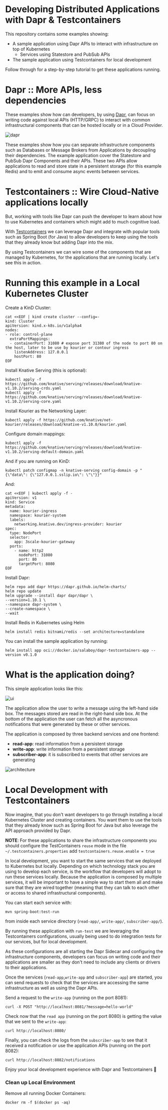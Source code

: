 # Developing Distributed Applications with Dapr & Testcontainers

This repository contains some examples showing:
- A sample application using Dapr APIs to interact with infrastructure on top of Kubernetes
    - Services using Statestore and PubSub APIs
- The sample application using  Testcontainers for local development

Follow through for a step-by-step tutorial to get these applications running. 

# Dapr :: More APIs, less dependencies

These examples show how can developers, by using [Dapr](https://dapr.io), can focus on writing code against local APIs (HTTP/GRPC) to interact with common infrastructural components that can be hosted locally or in a Cloud Provider. 

![dapr](imgs/dapr-components.png)

These examples show how you can separate infrastructure components such as Databases or Message Brokers from Applications by decoupling their dependencies. The example application cover the Statestore and PubSub Dapr Components and their APIs. These two APIs allow applications to read and store state in a persistent storage (for this example Redis) and to emit and consume async events between services. 


# Testcontainers :: Wire Cloud-Native applications locally

But, working with tools like Dapr can push the developer to learn about how to use Kubernetes and containers which might add to much cognitive load. 

With [Testcontainers](https://testcontainers.com/) we can leverage Dapr and integrate with popular tools such as Spring Boot (for Java) to allow developers to keep using the tools that they already know but adding Dapr into the mix. 

By using Testcontainers we can wire some of the components that are managed by Kubernetes, for the applications that are running locally. Let's see this in action.

# Running this example in a Local Kubernetes Cluster

Create a KinD Cluster: 

```
cat <<EOF | kind create cluster --config=-
kind: Cluster
apiVersion: kind.x-k8s.io/v1alpha4
nodes:
- role: control-plane
  extraPortMappings:
  - containerPort: 31080 # expose port 31380 of the node to port 80 on the host, later to be use by kourier or contour ingress
    listenAddress: 127.0.0.1
    hostPort: 80
EOF

```

Install Knative Serving (this is optional): 

```
kubectl apply -f https://github.com/knative/serving/releases/download/knative-v1.10.2/serving-crds.yaml
kubectl apply -f https://github.com/knative/serving/releases/download/knative-v1.10.2/serving-core.yaml

```
Install Kourier as the Networking Layer: 

```
kubectl apply -f https://github.com/knative/net-kourier/releases/download/knative-v1.10.0/kourier.yaml

```
Configure domain mappings: 
```
kubectl apply -f https://github.com/knative/serving/releases/download/knative-v1.10.2/serving-default-domain.yaml

```

And if you are running on KinD: 

```
kubectl patch configmap -n knative-serving config-domain -p "{\"data\": {\"127.0.0.1.sslip.io\": \"\"}}"
```
And: 
```
cat <<EOF | kubectl apply -f -
apiVersion: v1
kind: Service
metadata:
  name: kourier-ingress
  namespace: kourier-system
  labels:
    networking.knative.dev/ingress-provider: kourier
spec:
  type: NodePort
  selector:
    app: 3scale-kourier-gateway
  ports:
    - name: http2
      nodePort: 31080
      port: 80
      targetPort: 8080
EOF
```

Install Dapr: 

```
helm repo add dapr https://dapr.github.io/helm-charts/
helm repo update
helm upgrade --install dapr dapr/dapr \
--version=1.10.1 \
--namespace dapr-system \
--create-namespace \
--wait
```

Install Redis in Kubernetes using Helm 

```
helm install redis bitnami/redis --set architecture=standalone
```

You can install the sample application by running: 

```
helm install app oci://docker.io/salaboy/dapr-testcontainers-app --version v0.1.0
```

# What is the application doing? 

This simple application looks like this: 

![ui](imgs/app-ui.png)

The application allow the user to write a message using the left-hand side box. The messages stored are read in the right-hand side box. At the bottom of the application the user can fetch all the asyncronous notifications that were generated by these or other services. 

The application is composed by three backend services and one frontend: 
- **read-app**: read information from a persistent storage
- **write-app**: write information from a persistent storage
- **subscriber-app**: it is subscribed to events that other services are generating

![architecture](imgs/architecture.png)


# Local Development with Testcontainers

Now imagine, that you don't want developers to go through installing a local Kubernetes Cluster and creating containers. You want them to use the tools that they already know such as Spring Boot for Java but also leverage the API approach provided by Dapr. 


**NOTE**: For these applications to share the infrastructure components you should configure the TestContainers `reuse` mode in the file `~/.testcontainers.properties` add `testcontainers.reuse.enable = true`


In local development, you want to start the same services that we deployed to Kubernetes but locally. Depending on which technology stack you are using to develop each service, is the workflow that developers will adopt to run these services locally. 
Because the application is composed by multiple services, it will be important to have a simple way to start them all and make sure that they are wired together (meaning that they can talk to each other or access to shared infrastructural components).

You can start each service with: 
```
mvn spring-boot:test-run
``` 

from inside each service directory (`read-app/`, `write-app/`, `subscriber-app/`). 

By running these application with `run-test` we are leveraging the Testcontainers configurations, usually being used to do integration tests for our services, but for local development. 

As these configurations are all starting the Dapr Sidecar and configuring the infrastructure components, developers can focus on writing code and their applications are smaller as they don't need to include any clients or drivers to their applications. 

Once the services (`read-app`,`write-app` and `subscriber-app`) are started, you can send requests to check that the services are accessing the same infrastructure as well as using the Dapr APIs. 

Send a request to the `write-app` (running on the port 8081):
```
curl -X POST "http://localhost:8081/?message=hello-world"
```

Check now that the `read app` (running on the port 8080) is getting the value that we sent to the `write-app`:
```
curl http://localhost:8080/
```

Finally, you can check the logs from the `subscriber-app` to see that it received a notification or use the application APIs (running on the port 8082): 

```
curl http://localhost:8082/notifications
```


Enjoy your local development experience with Dapr and Testcontainers :metal:

### Clean up Local Environment 

Remove all running Docker Containers: 
```
docker rm -f $(docker ps -aq)
```
